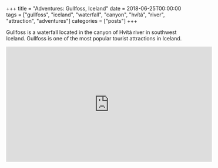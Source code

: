 +++
title = "Adventures: Gullfoss, Iceland"
date = 2018-06-25T00:00:00
tags = ["gullfoss", "iceland", "waterfall", "canyon", "hvítá", "river", "attraction", "adventures"]
categories = ["posts"]
+++


Gullfoss is a waterfall located in the canyon of Hvítá river in southwest Iceland. Gullfoss is one of the most popular tourist attractions in Iceland.

<iframe width="560" height="315" src="https://www.youtube.com/embed/j6ieg9C_Npw" frameborder="0" allow="autoplay; encrypted-media" allowfullscreen></iframe>
